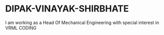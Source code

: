 # DIPAK-VINAYAK-SHIRBHATE
I am working as a Head Of Mechanical Engineering with special interest in VRML CODING 

